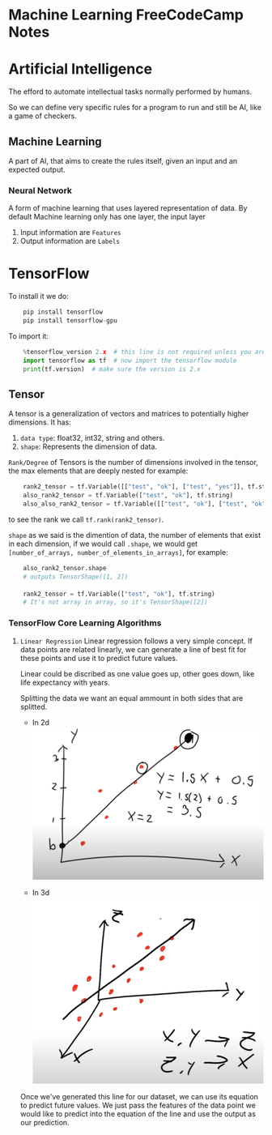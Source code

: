 # Machine Learning FreeCodeCamp Notes

# Artificial Intelligence

The efford to automate intellectual tasks
normally performed by humans.

So we can define very specific rules for a program
to run and still be AI, like a game of checkers.

## Machine Learning

A part of AI, that aims to create the rules itself, given an
input and an expected output.

### Neural Network

A form of machine learning that uses layered representation of
data. By default Machine learning only has one layer, the input layer

1. Input information are `Features`
2. Output information are `Labels`

# TensorFlow

To install it we do:

```python
    pip install tensorflow
    pip install tensorflow-gpu
```

To import it:

```python
    %tensorflow_version 2.x  # this line is not required unless you are in a notebook
    import tensorflow as tf  # now import the tensorflow module
    print(tf.version)  # make sure the version is 2.x
```

## Tensor

A tensor is a generalization of vectors and matrices to potentially higher dimensions.
It has:

1. `data type`: float32, int32, string and others.
2. `shape`: Represents the dimension of data.

`Rank/Degree` of Tensors is the number of dimensions involved in the tensor, the max elements that are
deeply nested for example:

```python
    rank2_tensor = tf.Variable([["test", "ok"], ["test", "yes"]], tf.string)
    also_rank2_tensor = tf.Variable(["test", "ok"], tf.string)
    also_also_rank2_tensor = tf.Variable([["test", "ok"], ["test", "ok"], ["test", "yes"]], tf.string)
```

to see the rank we call `tf.rank(rank2_tensor)`.

`shape` as we said is the dimention of data, the number of elements that exist in each dimension,
if we would call `.shape`, we would get `[number_of_arrays, number_of_elements_in_arrays]`, for example:

```python
    also_rank2_tensor.shape
    # outputs TensorShape([1, 2])

    rank2_tensor = tf.Variable(["test", "ok"], tf.string)
    # It's not array in array, so it's TensorShape([2])
```

### TensorFlow Core Learning Algorithms

1. `Linear Regression`
   Linear regression follows a very simple concept. If data points are related linearly, we can generate a line of best fit for these points and use it to predict future values.

   Linear could be discribed as one value goes up, other goes down, like life expectancy with years.

   Splitting the data we want an equal ammount in both sides that are splitted.

   - In 2d
     ![linear Regretion 2d](./2DLinearRegression.png)

   - In 3d
     ![linear Regretion 2d](./3DLinearRegression.png)

   Once we've generated this line for our dataset, we can use its equation to predict future values. We just pass the features of the data point we would like to predict into the equation of the line and use the output as our prediction.
